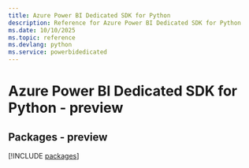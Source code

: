 ```yaml
---
title: Azure Power BI Dedicated SDK for Python
description: Reference for Azure Power BI Dedicated SDK for Python
ms.date: 10/10/2025
ms.topic: reference
ms.devlang: python
ms.service: powerbidedicated
---
```

# Azure Power BI Dedicated SDK for Python - preview
## Packages - preview
[!INCLUDE [packages](power-bi-dedicated-index.md)]